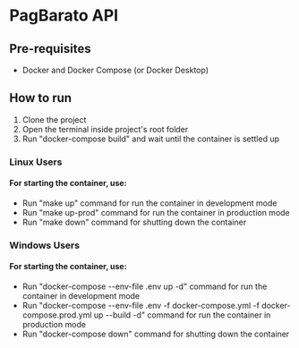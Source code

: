 # **PagBarato API**

## **Pre-requisites**
- Docker and Docker Compose (or Docker Desktop)

## **How to run**
1. Clone the project
2. Open the terminal inside project's root folder
3. Run "docker-compose build" and wait until the container is settled up
### **Linux Users**
#### For starting the container, use:
- Run "make up" command for run the container in development mode
- Run "make up-prod" command for run the container in production mode
- Run "make down" command for shutting down the container
### **Windows Users**
#### For starting the container, use:
- Run "docker-compose --env-file .env up -d" command for run the container in development mode
- Run "docker-compose --env-file .env -f docker-compose.yml -f docker-compose.prod.yml up --build -d" command for run the container in production mode
- Run "docker-compose down" command for shutting down the container